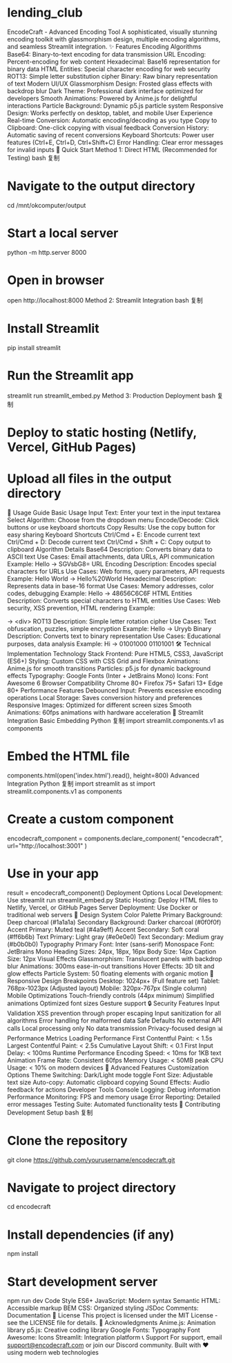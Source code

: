 # lending_club
EncodeCraft - Advanced Encoding Tool
A sophisticated, visually stunning encoding toolkit with glassmorphism design, multiple encoding algorithms, and seamless Streamlit integration.
✨ Features
Encoding Algorithms
Base64: Binary-to-text encoding for data transmission
URL Encoding: Percent-encoding for web content
Hexadecimal: Base16 representation for binary data
HTML Entities: Special character encoding for web security
ROT13: Simple letter substitution cipher
Binary: Raw binary representation of text
Modern UI/UX
Glassmorphism Design: Frosted glass effects with backdrop blur
Dark Theme: Professional dark interface optimized for developers
Smooth Animations: Powered by Anime.js for delightful interactions
Particle Background: Dynamic p5.js particle system
Responsive Design: Works perfectly on desktop, tablet, and mobile
User Experience
Real-time Conversion: Automatic encoding/decoding as you type
Copy to Clipboard: One-click copying with visual feedback
Conversion History: Automatic saving of recent conversions
Keyboard Shortcuts: Power user features (Ctrl+E, Ctrl+D, Ctrl+Shift+C)
Error Handling: Clear error messages for invalid inputs
🚀 Quick Start
Method 1: Direct HTML (Recommended for Testing)
bash
复制
# Navigate to the output directory
cd /mnt/okcomputer/output

# Start a local server
python -m http.server 8000

# Open in browser
open http://localhost:8000
Method 2: Streamlit Integration
bash
复制
# Install Streamlit
pip install streamlit

# Run the Streamlit app
streamlit run streamlit_embed.py
Method 3: Production Deployment
bash
复制
# Deploy to static hosting (Netlify, Vercel, GitHub Pages)
# Upload all files in the output directory
📖 Usage Guide
Basic Usage
Input Text: Enter your text in the input textarea
Select Algorithm: Choose from the dropdown menu
Encode/Decode: Click buttons or use keyboard shortcuts
Copy Results: Use the copy button for easy sharing
Keyboard Shortcuts
Ctrl/Cmd + E: Encode current text
Ctrl/Cmd + D: Decode current text
Ctrl/Cmd + Shift + C: Copy output to clipboard
Algorithm Details
Base64
Description: Converts binary data to ASCII text
Use Cases: Email attachments, data URLs, API communication
Example: Hello → SGVsbG8=
URL Encoding
Description: Encodes special characters for URLs
Use Cases: Web forms, query parameters, API requests
Example: Hello World → Hello%20World
Hexadecimal
Description: Represents data in base-16 format
Use Cases: Memory addresses, color codes, debugging
Example: Hello → 48656C6C6F
HTML Entities
Description: Converts special characters to HTML entities
Use Cases: Web security, XSS prevention, HTML rendering
Example: <div> → &lt;div&gt;
ROT13
Description: Simple letter rotation cipher
Use Cases: Text obfuscation, puzzles, simple encryption
Example: Hello → Uryyb
Binary
Description: Converts text to binary representation
Use Cases: Educational purposes, data analysis
Example: Hi → 01001000 01101001
🛠️ Technical Implementation
Technology Stack
Frontend: Pure HTML5, CSS3, JavaScript (ES6+)
Styling: Custom CSS with CSS Grid and Flexbox
Animations: Anime.js for smooth transitions
Particles: p5.js for dynamic background effects
Typography: Google Fonts (Inter + JetBrains Mono)
Icons: Font Awesome 6
Browser Compatibility
Chrome 80+
Firefox 75+
Safari 13+
Edge 80+
Performance Features
Debounced Input: Prevents excessive encoding operations
Local Storage: Saves conversion history and preferences
Responsive Images: Optimized for different screen sizes
Smooth Animations: 60fps animations with hardware acceleration
🔧 Streamlit Integration
Basic Embedding
Python
复制
import streamlit.components.v1 as components

# Embed the HTML file
components.html(open('index.html').read(), height=800)
Advanced Integration
Python
复制
import streamlit as st
import streamlit.components.v1 as components

# Create a custom component
encodecraft_component = components.declare_component(
    "encodecraft",
    url="http://localhost:3001"
)

# Use in your app
result = encodecraft_component()
Deployment Options
Local Development: Use streamlit run streamlit_embed.py
Static Hosting: Deploy HTML files to Netlify, Vercel, or GitHub Pages
Server Deployment: Use Docker or traditional web servers
🎨 Design System
Color Palette
Primary Background: Deep charcoal (#1a1a1a)
Secondary Background: Darker charcoal (#0f0f0f)
Accent Primary: Muted teal (#4a9eff)
Accent Secondary: Soft coral (#ff6b6b)
Text Primary: Light gray (#e0e0e0)
Text Secondary: Medium gray (#b0b0b0)
Typography
Primary Font: Inter (sans-serif)
Monospace Font: JetBrains Mono
Heading Sizes: 24px, 18px, 16px
Body Size: 14px
Caption Size: 12px
Visual Effects
Glassmorphism: Translucent panels with backdrop blur
Animations: 300ms ease-in-out transitions
Hover Effects: 3D tilt and glow effects
Particle System: 50 floating elements with organic motion
📱 Responsive Design
Breakpoints
Desktop: 1024px+ (Full feature set)
Tablet: 768px-1023px (Adjusted layout)
Mobile: 320px-767px (Single column)
Mobile Optimizations
Touch-friendly controls (44px minimum)
Simplified animations
Optimized font sizes
Gesture support
🔒 Security Features
Input Validation
XSS prevention through proper escaping
Input sanitization for all algorithms
Error handling for malformed data
Safe Defaults
No external API calls
Local processing only
No data transmission
Privacy-focused design
📊 Performance Metrics
Loading Performance
First Contentful Paint: < 1.5s
Largest Contentful Paint: < 2.5s
Cumulative Layout Shift: < 0.1
First Input Delay: < 100ms
Runtime Performance
Encoding Speed: < 10ms for 1KB text
Animation Frame Rate: Consistent 60fps
Memory Usage: < 50MB peak
CPU Usage: < 10% on modern devices
🌟 Advanced Features
Customization Options
Theme Switching: Dark/Light mode toggle
Font Size: Adjustable text size
Auto-copy: Automatic clipboard copying
Sound Effects: Audio feedback for actions
Developer Tools
Console Logging: Debug information
Performance Monitoring: FPS and memory usage
Error Reporting: Detailed error messages
Testing Suite: Automated functionality tests
🤝 Contributing
Development Setup
bash
复制
# Clone the repository
git clone https://github.com/yourusername/encodecraft.git

# Navigate to project directory
cd encodecraft

# Install dependencies (if any)
npm install

# Start development server
npm run dev
Code Style
ES6+ JavaScript: Modern syntax
Semantic HTML: Accessible markup
BEM CSS: Organized styling
JSDoc Comments: Documentation
📄 License
This project is licensed under the MIT License - see the LICENSE file for details.
🙏 Acknowledgments
Anime.js: Animation library
p5.js: Creative coding library
Google Fonts: Typography
Font Awesome: Icons
Streamlit: Integration platform
📞 Support
For support, email support@encodecraft.com or join our Discord community.
Built with ❤️ using modern web technologies
